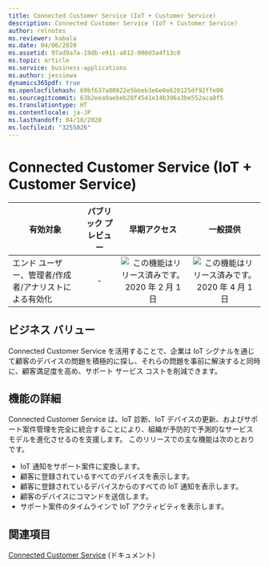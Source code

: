 ```yaml
---
title: Connected Customer Service (IoT + Customer Service)
description: Connected Customer Service (IoT + Customer Service)
author: relnotes
ms.reviewer: kabala
ms.date: 04/06/2020
ms.assetid: 97ad9a7a-19db-e911-a812-000d3a4f13c0
ms.topic: article
ms.service: business-applications
ms.author: jessiewa
dynamics365pdf: true
ms.openlocfilehash: 69bf637a00822e5bbeb3e6e0e620125df92ffe00
ms.sourcegitcommit: 63b2eea9aebeb28f4541e14b396a3be552aca0f5
ms.translationtype: HT
ms.contentlocale: ja-JP
ms.lasthandoff: 04/10/2020
ms.locfileid: "3255026"
---
```

# <a name="connected-customer-service-iot--customer-service"></a>Connected Customer Service (IoT + Customer Service)


| 有効対象    |  パブリック プレビュー | 早期アクセス | 一般提供 | 
| ---------- | :----------: |:----------: |:----------: |
|エンド ユーザー、管理者/作成者/アナリストによる有効化|-|![この機能はリリース済みです。](/dynamics365-release-plan/media/green-checkmark.png "この機能はリリース済みです。") 2020 年 2 月 1 日| ![この機能はリリース済みです。](/dynamics365-release-plan/media/green-checkmark.png "この機能はリリース済みです。") 2020 年 4 月 1 日|


## <a name="business-value"></a>ビジネス バリュー
<!-- bv start -->
Connected Customer Service を活用することで、企業は IoT シグナルを通じて顧客のデバイスの問題を積極的に探し、それらの問題を事前に解決すると同時に、顧客満足度を高め、サポート サービス コストを削減できます。
<!-- bv end -->



## <a name="feature-details"></a>機能の詳細
<!--feature detail start -->
Connected Customer Service は、IoT 診断、IoT デバイスの更新、およびサポート案件管理を完全に統合することにより、組織が予防的で予測的なサービス モデルを進化させるのを支援します。 このリリースでの主な機能は次のとおりです。

- IoT 通知をサポート案件に変換します。
- 顧客に登録されているすべてのデバイスを表示します。
- 顧客に登録されているデバイスからのすべての IoT 通知を表示します。
- 顧客のデバイスにコマンドを送信します。
- サポート案件のタイムラインで IoT アクティビティを表示します。
<!--feature detail end -->










## <a name="see-also"></a>関連項目

<!--docs start-->
[Connected Customer Service](https://docs.microsoft.com/dynamics365/customer-service/cs-iot-overview) (ドキュメント)
<!--docs end-->

